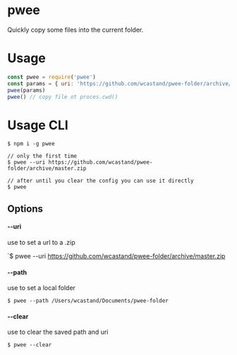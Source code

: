 # pwee

Quickly copy some files into the current folder.

# Usage

```js
const pwee = require('pwee')
const params = { uri: 'https://github.com/wcastand/pwee-folder/archive/master.zip' }
pwee(params)
pwee() // copy file ot proces.cwd()
```

# Usage CLI

```
$ npm i -g pwee

// only the first time
$ pwee --uri https://github.com/wcastand/pwee-folder/archive/master.zip

// after until you clear the config you can use it directly
$ pwee
```

## Options

#### --uri

use to set a url to a .zip

`\$ pwee --uri https://github.com/wcastand/pwee-folder/archive/master.zip

#### --path

use to set a local folder

`$ pwee --path /Users/wcastand/Documents/pwee-folder`

#### --clear

use to clear the saved path and uri

`$ pwee --clear`
